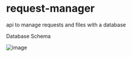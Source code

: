# request-manager
api to manage requests and files with a database

Database Schema

![image](https://user-images.githubusercontent.com/58100394/210019800-4be6d998-7f6b-4c52-a40f-a67d12fbfce5.png)
